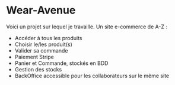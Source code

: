 # Wear-Avenue

Voici un projet sur lequel je travaille. Un site e-commerce de A-Z :

  - Accéder à tous les produits
  - Choisir le/les produit(s)
  - Valider sa commande
  - Paiement Stripe
  - Panier et Commande, stockés en BDD
  - Gestion des stocks
  - BackOffice accessible pour les collaborateurs sur le même site
